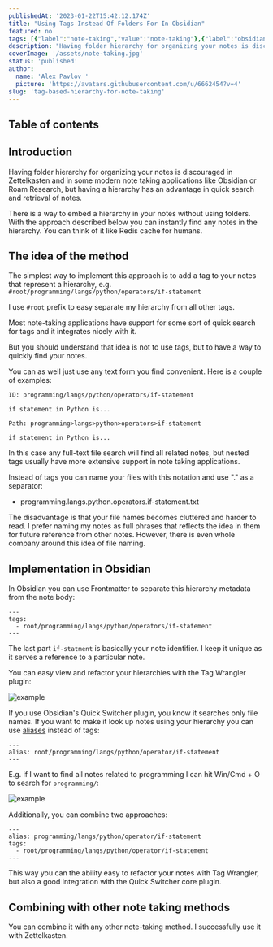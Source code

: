 ```yaml
---
publishedAt: '2023-01-22T15:42:12.174Z'
title: "Using Tags Instead Of Folders For In Obsidian"
featured: no
tags: [{"label":"note-taking","value":"note-taking"},{"label":"obsidian","value":"obsidian"}]
description: "Having folder hierarchy for organizing your notes is discouraged in Zettelkasten and in some modern note taking applications like Obsidian or Roam Research, but having a hierarchy has an advantage in quick search and retrieval of notes."
coverImage: '/assets/note-taking.jpg'
status: 'published'
author:
  name: 'Alex Pavlov '
  picture: 'https://avatars.githubusercontent.com/u/6662454?v=4'
slug: 'tag-based-hierarchy-for-note-taking'
---
```


## Table of contents

## Introduction

Having folder hierarchy for organizing your notes is discouraged in Zettelkasten and in some modern note taking applications like Obsidian or Roam Research, but having a hierarchy has an advantage in quick search and retrieval of notes.

There is a way to embed a hierarchy in your notes without using folders. With the approach described below you can instantly find any notes in the hierarchy. You can think of it like Redis cache for humans.

## The idea of the method

The simplest way to implement this approach is to add a tag to your notes that represent a hierarchy, e.g. `#root/programming/langs/python/operators/if-statement`

I use `#root` prefix to easy separate my hierarchy from all other tags.

Most note-taking applications have support for some sort of quick search for tags and it integrates nicely with it.

But you should understand that idea is not to use tags, but to have a way to quickly find your notes.

You can as well just use any text form you find convenient. Here is a couple of examples:

```
ID: programming/langs/python/operators/if-statement

if statement in Python is...
```

```
Path: programming>langs>python>operators>if-statement

if statement in Python is...
```

In this case any full-text file search will find all related notes, but nested tags usually have more extensive support in note taking applications.

Instead of tags you can name your files with this notation and use "." as a separator:

- programming.langs.python.operators.if-statement.txt

The disadvantage is that your file names becomes cluttered and harder to read. I prefer naming my notes as full phrases that reflects the idea in them for future reference from other notes. However, there is even whole company around this idea of file naming.

## Implementation in Obsidian

In Obsidian you can use Frontmatter to separate this hierarchy metadata from the note body:

```
---
tags:
  - root/programming/langs/python/operators/if-statement
---
```

The last part `if-statment` is basically your note identifier. I keep it unique as it serves a reference to a particular note.

You can easy view and refactor your hierarchies with the Tag Wrangler plugin:

![example](/assets/20230123000407.png)

If you use Obsidian's Quick Switcher plugin, you know it searches only file names. If you want to make it look up notes using your hierarchy you can use [aliases](https://help.obsidian.md/Linking+notes+and+files/Aliases) instead of tags:

```
---
alias: root/programming/langs/python/operator/if-statement
---
```

E.g. if I want to find all notes related to programming I can hit Win/Cmd + O to search for `programming/`:

![example](/assets/20230123000713.png)

Additionally, you can combine two approaches:

```
---
alias: programming/langs/python/operator/if-statement
tags:
  - root/programming/langs/python/operator/if-statement
---
```

This way you can the ability easy to refactor your notes with Tag Wrangler, but also a good integration with the Quick Switcher core plugin.

## Combining with other note taking methods

You can combine it with any other note-taking method. I successfully use it with Zettelkasten.
